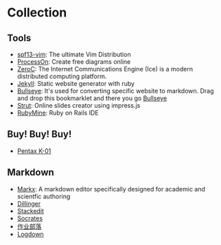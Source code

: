# Collection

## Tools
* [spf13-vim](http://vim.spf13.com): The ultimate Vim Distribution
* [ProcessOn](http://processon.com): Create free diagrams online
* [ZeroC](http://zeroc.com): The Internet Communications Engine (Ice) is a modern distributed computing platform.
* [Jekyll](http://jekyllrb.com): Static website generator with ruby
* [Bullseye](http://brettterpstra.com/2013/07/30/precise-web-clipping-to-markdown-with-bullseye/): It's used for converting specific website to markdown. Drag and drop this bookmarklet and there you go <a class="bookmarklet" href="javascript:(function(){var p=document.createElement(&quot;p&quot;);p.innerHTML=&quot;&lt;strong&gt;Loading&hellip;&lt;/strong&gt;&quot;;p.id=&quot;loadingp&quot;;p.style.padding=&quot;20px&quot;;p.style.background=&quot;#fff&quot;;p.style.left=&quot;20px&quot;;p.style.top=0;p.style.position=&quot;fixed&quot;;p.style.zIndex=&quot;9999999&quot;;p.style.opacity=&quot;.85&quot;;document.body.appendChild(p);document.body.appendChild(document.createElement(&quot;script&quot;)).src=&quot;http://brettterpstra.com/bookmarklets/bullseye.js?x=&quot;+(Math.random());})();">Bullseye</a>
* [Strut](http://strut.io): Online slides creator using impress.js
* [RubyMine](https://www.jetbrains.com/ruby/): Ruby on Rails IDE

## Buy! Buy! Buy!
* [Pentax K-01](http://www.dgtle.com/article-1592-1.html)

## Markdown
* [Markx](http://markx.herokuapp.com/): A markdown editor specifically designed for academic and scientfic authoring
* [Dillinger](http://dillinger.io)
* [Stackedit](http://stackedit.io)
* [Socrates](http://socrates.io)
* [作业部落](http://zuoyebuluo.com)
* [Logdown](http://logdown.com)
